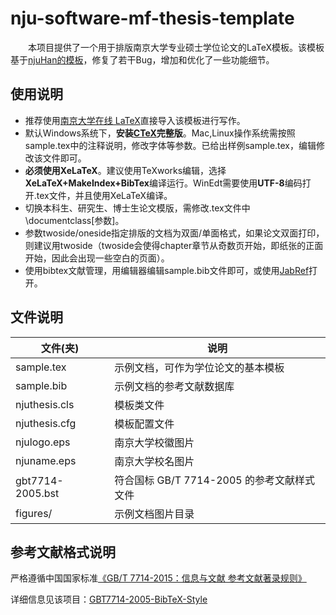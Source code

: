 # nju-software-mf-thesis-template

　　本项目提供了一个用于排版南京大学专业硕士学位论文的LaTeX模板。该模板基于[njuHan的模板](https://github.com/njuHan/njuthesis-nju-thesis-template)，修复了若干Bug，增加和优化了一些功能细节。

## 使用说明

* 推荐使用[南京大学在线 LaTeX](https://tex.nju.edu.cn/)直接导入该模板进行写作。
* 默认Windows系统下，**安装[CTeX](http://www.ctex.org/CTeXDownload/)完整版**。Mac,Linux操作系统需按照sample.tex中的注释说明，修改字体等参数。已给出样例sample.tex，编辑修改该文件即可。
* **必须使用XeLaTeX**。建议使用TeXworks编辑，选择**XeLaTeX+MakeIndex+BibTex**编译运行。WinEdt需要使用**UTF-8**编码打开.tex文件，并且使用XeLaTeX编译。
* 切换本科生、研究生、博士生论文模版，需修改.tex文件中\documentclass[参数]。
* 参数twoside/oneside指定排版的文档为双面/单面格式，如果论文双面打印，则建议用twoside（twoside会使得chapter章节从奇数页开始，即纸张的正面开始，因此会出现一些空白的页面）。
* 使用bibtex文献管理，用编辑器编辑sample.bib文件即可，或使用[JabRef](https://www.jabref.org/)打开。

## 文件说明

|文件(夹)|说明|
|-|-|
|sample.tex | 示例文档，可作为学位论文的基本模板|
|sample.bib | 示例文档的参考文献数据库|
|njuthesis.cls | 模板类文件|
|njuthesis.cfg | 模板配置文件|
|njulogo.eps | 南京大学校徽图片|
|njuname.eps | 南京大学校名图片|
|gbt7714-2005.bst | 符合国标 GB/T 7714-2005 的参考文献样式文件|
|figures/ | 示例文档图片目录|

## 参考文献格式说明

严格遵循中国国家标准[《GB/T 7714-2015：信息与文献 参考文献著录规则》](https://github.com/codelumos/nju-software-mf-thesis-template/blob/main/%E3%80%90GB_T%207714-2015%E3%80%91%E4%BF%A1%E6%81%AF%E4%B8%8E%E6%96%87%E7%8C%AE%20%E5%8F%82%E8%80%83%E6%96%87%E7%8C%AE%E8%91%97%E5%BD%95%E8%A7%84%E5%88%99.pdf)

详细信息见该项目：[GBT7714-2005-BibTeX-Style](https://github.com/Haixing-Hu/GBT7714-2005-BibTeX-Style)
